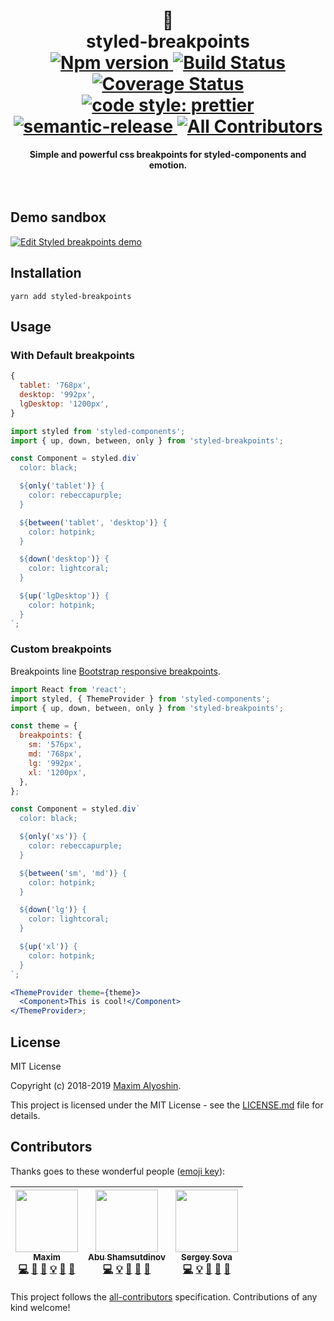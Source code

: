 <div align="center">
<h1>
 💅 <br>
 styled-breakpoints <br>

 
 
<a href="https://www.npmjs.com/package/styled-breakpoints">
<img alt="Npm version" src="https://img.shields.io/npm/v/styled-breakpoints.svg?style=flat-square">
</a>
<a href="https://travis-ci.org/mg901/styled-breakpoints">
<img alt="Build Status" src="https://img.shields.io/travis/mg901/styled-breakpoints/master.svg?style=flat-square">
</a>
<a href="https://coveralls.io/github/mg901/styled-breakpoints?branch=master">
<img alt="Coverage Status" src="https://img.shields.io/coveralls/github/mg901/styled-breakpoints/master.svg?style=flat-square">
</a>
<a href="https://github.com/prettier/prettier">
<img alt="code style: prettier" src="https://img.shields.io/badge/code_style-prettier-ff69b4.svg?style=flat-square">
</a>
<a href="https://github.com/semantic-release/semantic-release">
<img alt="semantic-release" src="https://img.shields.io/badge/%20%20%F0%9F%93%A6%F0%9F%9A%80-semantic--release-e10079.svg?style=flat-square">
</a>
<a href="https://github.com/all-contributors/all-contributors-cli">
<img alt="All Contributors" src="https://img.shields.io/badge/all_contributors-3-orange.svg?style=flat-square">
</a>
</h1>
<strong>Simple and powerful css breakpoints for styled-components and emotion.</strong>
</div>
<br>
<br>

## Demo sandbox

[![Edit Styled breakpoints demo](https://codesandbox.io/static/img/play-codesandbox.svg)](https://codesandbox.io/s/23583q00o0?hidenavigation=1)

## Installation

```
yarn add styled-breakpoints
```

## Usage

### With Default breakpoints

```js
{
  tablet: '768px',
  desktop: '992px',
  lgDesktop: '1200px',
}
```

```js
import styled from 'styled-components';
import { up, down, between, only } from 'styled-breakpoints';

const Component = styled.div`
  color: black;

  ${only('tablet')} {
    color: rebeccapurple;
  }

  ${between('tablet', 'desktop')} {
    color: hotpink;
  }

  ${down('desktop')} {
    color: lightcoral;
  }

  ${up('lgDesktop')} {
    color: hotpink;
  }
`;
```

### Custom breakpoints

Breakpoints line [Bootstrap responsive breakpoints](https://getbootstrap.com/docs/4.0/layout/overview/#responsive-breakpoints).

```jsx
import React from 'react';
import styled, { ThemeProvider } from 'styled-components';
import { up, down, between, only } from 'styled-breakpoints';

const theme = {
  breakpoints: {
    sm: '576px',
    md: '768px',
    lg: '992px',
    xl: '1200px',
  },
};

const Component = styled.div`
  color: black;

  ${only('xs')} {
    color: rebeccapurple;
  }

  ${between('sm', 'md')} {
    color: hotpink;
  }

  ${down('lg')} {
    color: lightcoral;
  }

  ${up('xl')} {
    color: hotpink;
  }
`;

<ThemeProvider theme={theme}>
  <Component>This is cool!</Component>
</ThemeProvider>;
```

## License

MIT License

Copyright (c) 2018-2019 [Maxim Alyoshin](https://github.com/mg901).

This project is licensed under the MIT License - see the [LICENSE.md](https://github.com/mg901/styled-breakpoints/blob/master/LICENCE) file for details.

## Contributors

Thanks goes to these wonderful people ([emoji key](https://github.com/all-contributors/all-contributors#emoji-key)):

<!-- ALL-CONTRIBUTORS-LIST:START - Do not remove or modify this section -->
<!-- prettier-ignore -->
| [<img src="https://avatars0.githubusercontent.com/u/7874664?v=4" width="100px;"/><br /><sub><b>Maxim</b></sub>](https://t.me/mg901)<br />[💻](https://github.com/mg901/styled-breakpoints/commits?author=mg901 "Code") [🎨](#design-mg901 "Design") [📖](https://github.com/mg901/styled-breakpoints/commits?author=mg901 "Documentation") [💡](#example-mg901 "Examples") [🤔](#ideas-mg901 "Ideas, Planning, & Feedback") [📢](#talk-mg901 "Talks") | [<img src="https://avatars0.githubusercontent.com/u/22033385?v=4" width="100px;"/><br /><sub><b>Abu Shamsutdinov</b></sub>](https://github.com/yakotika)<br />[💻](https://github.com/mg901/styled-breakpoints/commits?author=yakotika "Code") [💡](#example-yakotika "Examples") [🤔](#ideas-yakotika "Ideas, Planning, & Feedback") [👀](#review-yakotika "Reviewed Pull Requests") [📢](#talk-yakotika "Talks") | [<img src="https://avatars0.githubusercontent.com/u/5620073?v=4" width="100px;"/><br /><sub><b>Sergey Sova</b></sub>](https://sergeysova.com)<br />[💻](https://github.com/mg901/styled-breakpoints/commits?author=sergeysova "Code") [💡](#example-sergeysova "Examples") [🤔](#ideas-sergeysova "Ideas, Planning, & Feedback") [👀](#review-sergeysova "Reviewed Pull Requests") [📢](#talk-sergeysova "Talks") |
| :---------------------------------------------------------------------------------------------------------------------------------------------------------------------------------------------------------------------------------------------------------------------------------------------------------------------------------------------------------------------------------------------------------------------------------------------------: | :----------------------------------------------------------------------------------------------------------------------------------------------------------------------------------------------------------------------------------------------------------------------------------------------------------------------------------------------------------------------------------------------------------------: | :---------------------------------------------------------------------------------------------------------------------------------------------------------------------------------------------------------------------------------------------------------------------------------------------------------------------------------------------------------------------------------------------------------------: |
<!-- ALL-CONTRIBUTORS-LIST:END -->

This project follows the [all-contributors](https://github.com/all-contributors/all-contributors) specification. Contributions of any kind welcome!